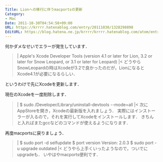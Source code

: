 ```yaml
---
Title: Lionへの移行に伴うmacportsの更新
Category:
- Mac
Date: 2011-10-30T04:54:58+09:00
URL: https://krrrr.hatenablog.com/entry/20111030/1328298898
EditURL: https://blog.hatena.ne.jp/krrrr/krrrr.hatenablog.com/atom/entry/11696248318756263028
---
```


何かダメなせいでエラーが発生しています．
>|
Apple's Xcode Developer Tools (version 4.1 or later for Lion, 3.2 or later for Snow Leopard, or 3.1 or later for Leopard)
|<
どうやらSnowLeopardの時はXcodeが3.2で良かったのだが，LionになるとXcode4.1が必要になるらしい．

というわけで先にXcodeを更新します．



現在のXcodeを一度削除します．
>|
$ sudo /Developer/Library/uninstall-devtools --mode=all
|<
次にAppStoreを開き，Xcodeの最新版を入れましょう．
実際にはインストーラーが入るので，それを実行してXcodeをインストールします．
きちんと入ればまたgccなどのコマンドが使えるようになります．

再度macportsに戻りましょう．
>|
$ sudo port -d selfupdate
$ port version
Version: 2.0.3
$ sudo port -u upgrade outdated
|<
どうやら上手くいったようなので，ついでにupgradeも．
いやはやmacports便利です．
